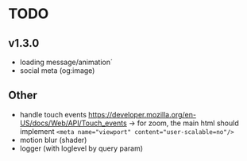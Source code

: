 # TODO

## v1.3.0

- loading message/animation´
- social meta (og:image)

## Other

- handle touch events <https://developer.mozilla.org/en-US/docs/Web/API/Touch_events>
    -> for zoom, the main html should implement `<meta name="viewport" content="user-scalable=no"/>`
- motion blur (shader)
- logger (with loglevel by query param)
